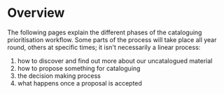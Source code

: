 # Overview

The following pages explain the different phases of the cataloguing prioritisation workflow. Some parts of the process will take place all year round, others at specific times; it isn't necessarily a linear process:&#x20;

1. how to discover and find out more about our uncatalogued material
2. how to propose something for cataloguing
3. the decision making process
4. what happens once a proposal is accepted
